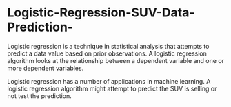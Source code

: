 # Logistic-Regression-SUV-Data-Prediction-

Logistic regression is a technique in statistical analysis that attempts to predict a data value based on prior observations. A logistic regression algorithm looks at the relationship between a dependent variable and one or more dependent variables.

Logistic regression has a number of applications in machine learning. A logistic regression algorithm might attempt to predict the SUV is selling or not test the prediction.
